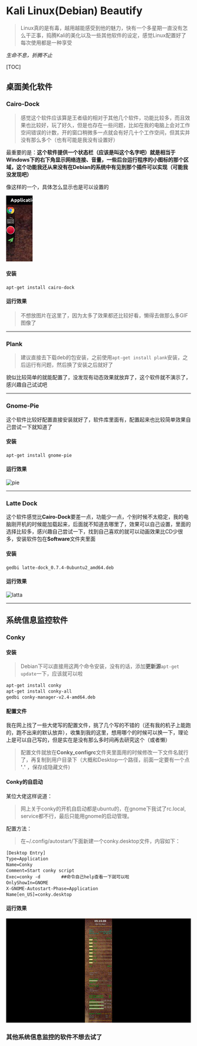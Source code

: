 # Kali Linux(Debian) Beautify

> Linux真的是有毒，越用越能感受到他的魅力，快有一个多星期一直没有怎么干正事，捣腾Kali的美化以及一些其他软件的设定，感觉Linux配置好了每次使用都是一种享受

_生命不息，折腾不止_

[TOC]

## 桌面美化软件

### Cairo-Dock

> 感觉这个软件应该算是王者级的相对于其他几个软件，功能比较多，而且效果也比较好，玩了好久，但是也存在一些问题，比如在我的电脑上会对工作空间错误的计数，开的窗口稍微多一点就会有好几十个工作空间，但其实并没有那么多个（也有可能是我没有设置好）

最重要的是：**这个软件提供一个状态栏（应该是叫这个名字吧）就是相当于Windows下的右下角显示网络连接、音量，一些后台运行程序的小图标的那个区域，这个功能我还从来没有在Debian的系统中有见到那个插件可以实现（可能我没发现吧）**

像这样的一个，具体怎么显示也是可以设置的

![notifacation](images/2019/03/notifacation.png)

#### 安装

`apt-get install cairo-dock`

#### 运行效果

> 不想放图片在这里了，因为太多了效果都还比较好看，懒得去做那么多GIF图像了

---

### Plank

> 建议直接去下载deb的包安装，之前使用`apt-get install plank`安装，之后运行有问题，然后换了安装之后就好了

貌似比较简单的就能配置了，没发现有动态效果就放弃了，这个软件就不演示了，感兴趣自己试试吧

---

### Gnome-Pie

这个软件比较好配置直接安装就好了，软件库里面有，配置起来也比较简单效果自己尝试一下就知道了

#### 安装

`apt-get install gnome-pie`

#### 运行效果

![pie](./images/gnomepie.gif)

---

### Latte Dock

这个软件感觉比**Cairo-Dock**要差一点，功能少一点，个别时候不太稳定，我的电脑刚开机的时候能加载起来，后面就不知道去哪里了，效果可以自己设置，里面的选择比较多，感兴趣自己尝试一下，找到自己喜欢的就可以动画效果比CD少很多，安装软件包在**Software**文件夹里面

#### 安装

`gedbi latte-dock_0.7.4-0ubuntu2_amd64.deb`

#### 运行效果

![latta](./images/latta.gif)

---

## 系统信息监控软件

### Conky

#### 安装

> Debian下可以直接用这两个命令安装，没有的话，添加**更新源**`apt-get update`一下，应该就可以啦
```shell
apt-get install conky
apt-get install conky-all
gedbi conky-manager-v2.4-amd64.deb
```

#### 配置文件

我在网上找了一些大佬写的配置文件，挑了几个写的不错的（还有我的机子上能跑的，跑不出来的默认放弃），收集到我的这里，想用哪个的时候可以换一下，理论上是可以自己写的，但是实在是没有那么多时间再去研究这个（或者懒）
> 配置文件就放在**Conky_configrc**文件夹里面用的时候修改一下文件名就行了，再复制到用户目录下（大概和Desktop一个路径，前面一定要有一个点  **'**.**'** ，保存成隐藏文件)

#### Conky的自启动

某位大佬这样说道：
> 网上关于conky的开机自启动都是ubuntu的，在gnome下我试了rc.local, service都不行，最后只能用gnome的启动管理。

配置方法：
> 在~/.config/autostart/下面新建一个conky.desktop文件，内容如下：

```shell
[Desktop Entry]
Type=Application
Name=Conky
Comment=Start conky script
Exec=conky -d        ##命令自己help查看一下就可以啦
OnlyShowIn=GNOME
X-GNOME-Autostart-Phase=Application
Name[en_US]=conky.desktop
```

#### 运行效果

![conky](./images/conky.gif)

### 其他系统信息监控的软件不想去试了
